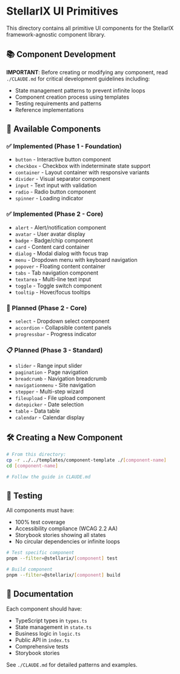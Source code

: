 # StellarIX UI Primitives

This directory contains all primitive UI components for the StellarIX framework-agnostic component library.

## 📚 Component Development

**IMPORTANT**: Before creating or modifying any component, read `./CLAUDE.md` for critical development guidelines including:
- State management patterns to prevent infinite loops
- Component creation process using templates
- Testing requirements and patterns
- Reference implementations

## 🧩 Available Components

### ✅ Implemented (Phase 1 - Foundation)
- `button` - Interactive button component
- `checkbox` - Checkbox with indeterminate state support
- `container` - Layout container with responsive variants
- `divider` - Visual separator component
- `input` - Text input with validation
- `radio` - Radio button component
- `spinner` - Loading indicator

### ✅ Implemented (Phase 2 - Core)
- `alert` - Alert/notification component
- `avatar` - User avatar display
- `badge` - Badge/chip component
- `card` - Content card container
- `dialog` - Modal dialog with focus trap
- `menu` - Dropdown menu with keyboard navigation
- `popover` - Floating content container
- `tabs` - Tab navigation component
- `textarea` - Multi-line text input
- `toggle` - Toggle switch component
- `tooltip` - Hover/focus tooltips

### 🚧 Planned (Phase 2 - Core)
- `select` - Dropdown select component
- `accordion` - Collapsible content panels
- `progressbar` - Progress indicator

### 📋 Planned (Phase 3 - Standard)
- `slider` - Range input slider
- `pagination` - Page navigation
- `breadcrumb` - Navigation breadcrumb
- `navigationmenu` - Site navigation
- `stepper` - Multi-step wizard
- `fileupload` - File upload component
- `datepicker` - Date selection
- `table` - Data table
- `calendar` - Calendar display

## 🛠️ Creating a New Component

```bash
# From this directory:
cp -r ../../templates/component-template ./[component-name]
cd [component-name]

# Follow the guide in CLAUDE.md
```

## 🧪 Testing

All components must have:
- 100% test coverage
- Accessibility compliance (WCAG 2.2 AA)
- Storybook stories showing all states
- No circular dependencies or infinite loops

```bash
# Test specific component
pnpm --filter=@stellarix/[component] test

# Build component
pnpm --filter=@stellarix/[component] build
```

## 📖 Documentation

Each component should have:
- TypeScript types in `types.ts`
- State management in `state.ts`
- Business logic in `logic.ts`
- Public API in `index.ts`
- Comprehensive tests
- Storybook stories

See `./CLAUDE.md` for detailed patterns and examples.